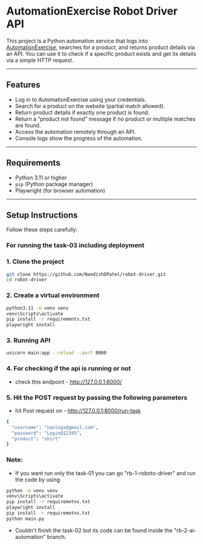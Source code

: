 # AutomationExercise Robot Driver API

This project is a Python automation service that logs into [AutomationExercise](https://automationexercise.com), searches for a product, and returns product details via an API. You can use it to check if a specific product exists and get its details via a simple HTTP request.

---

## Features

- Log in to AutomationExercise using your credentials.  
- Search for a product on the website (partial match allowed).  
- Return product details if exactly one product is found.  
- Return a “product not found” message if no product or multiple matches are found.  
- Access the automation remotely through an API.  
- Console logs show the progress of the automation.

---

## Requirements

- Python 3.11 or higher  
- `pip` (Python package manager)  
- Playwright (for browser automation)  

---

## Setup Instructions

Follow these steps carefully:

### For running the task-03 including deployment

### 1. Clone the project  

```bash
git clone https://github.com/NandishDPatel/robot-driver.git
cd robot-driver

```

### 2. Create a virtual environment

```bash
python3.11 -m venv venv
venv\Scripts\activate
pip install -r requirements.txt
playwright install

```

### 3. Running API
```bash
uvicorn main:app --reload --port 8000
```

### 4. For checking if the api is running or not
- check this endpoint - http://127.0.0.1:8000/


### 5. Hit the POST request by passing the following parameters
- hit Post request on - http://127.0.0.1:8000/run-task
```bash
{
  "username": "nanlogx@gmail.com",
  "password": "Login@12345",
  "product": "shirt"
}
```


### Note:
- If you want run only the task-01 you can go "rb-1-roboto-driver" and run the code by using 
```bash
python -m venv venv
venv\Scripts\activate
pip install -r requiremetns.txt
playwright install
pip install -r requiremetns.txt 
python main.py
```

- Couldn't finish the task-02 but its code can be found inside the "rb-2-ai-automation" branch.
